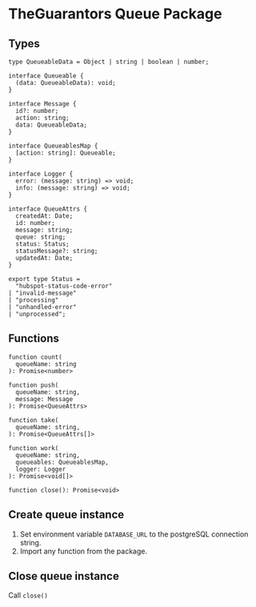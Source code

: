 # TheGuarantors Queue Package

## Types

```
type QueueableData = Object | string | boolean | number;

interface Queueable {
  (data: QueueableData): void;
}

interface Message {
  id?: number;
  action: string;
  data: QueueableData;
}

interface QueueablesMap {
  [action: string]: Queueable;
}

interface Logger {
  error: (message: string) => void;
  info: (message: string) => void;
}

interface QueueAttrs {
  createdAt: Date;
  id: number;
  message: string;
  queue: string;
  status: Status;
  statusMessage?: string;
  updatedAt: Date;
}

export type Status =
  "hubspot-status-code-error"
| "invalid-message"
| "processing"
| "unhandled-error"
| "unprocessed";
```

## Functions

```
function count(
  queueName: string
): Promise<number>

function push(
  queueName: string,
  message: Message
): Promise<QueueAttrs>

function take(
  queueName: string,
): Promise<QueueAttrs[]>

function work(
  queueName: string,
  queueables: QueueablesMap,
  logger: Logger
): Promise<void[]>

function close(): Promise<void>
```

## Create queue instance
1. Set environment variable `DATABASE_URL` to the postgreSQL connection string.
2. Import any function from the package.

## Close queue instance
Call `close()`
